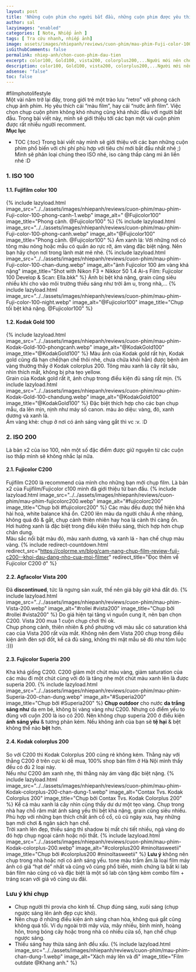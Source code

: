 ```yaml
---
layout: post
title: 'Những cuộn phim cho người bắt đầu, những cuộn phim được yêu thích nhất.'
author: sal
lazyimages: "enabled"
categories: [ Note, Nhiếp ảnh ]
tags: [ Tra cứu nhanh, nhiếp ảnh]
image: assets/images/nhiepanh/reviews/cuon-phim/mau-phim-Fuji-color-100-chan-dung.webp
isGithubComments: false
permalink: nhiep-anh/chon-cuon-phim-dau-tien
excerpt: color100, Gold100, vista200, colorplus200,...Người mới nên chọn cuộn Film gì?
description: color100, Gold100, vista200, colorplus200,...Người mới nên chọn cuộn Film gì?
adsense: "false"
toc: false
---
```


#filmphotolifestyle<br>
Một vài năm trở lại đây, trong giới trẻ một trào lưu “retro” với phong cách chụp ảnh phim. Họ yêu thích cái “màu film”, hay cái “nước ảnh film”. Việc chọn chụp cuộn phim không khó nhưng cũng khá nhức đầu với người bắt đầu. Trong bài viết này, mình sẽ giới thiệu tới các bạn một vài cuộn phim được rất nhiều người recomment.<br>
**Mục lục**
* TOC
{:toc}
Trong bài viết này mình sẽ giới thiệu với các bạn những cuộn phim phổ biến với chi phí phù hợp với tiêu chí mới bắt đầu nhất nhé ;)<br>
Mình sẽ phân loại chúng theo ISO nhé, iso càng thấp càng mì ăn liền nhé :D
### 1\. ISO 100
#### 1.1. Fujifilm color 100
{% include lazyload.html image_src="../../assets/images/nhiepanh/reviews/cuon-phim/mau-phim-Fuji-color-100-phong-canh-1.webp" image_alt=" @Fujicolor100" image_title="Phong cảnh. @Fujicolor100" %}
{% include lazyload.html image_src="../../assets/images/nhiepanh/reviews/cuon-phim/mau-phim-Fuji-color-100-phong-canh.webp" image_alt="@Fujicolor100" image_title="Phong cảnh. @Fujicolor100" %}
Ám xanh lá: Với những nơi có tông màu nóng hoặc mẫu có quần áo rực rỡ, ám vàng đặc biệt nặng. Nên bạn hãy chọn nơi trong lành mát mẻ nhé.
{% include lazyload.html image_src="../../assets/images/nhiepanh/reviews/cuon-phim/mau-phim-Fuji-color-100-chan-dung.webp" image_alt="ảnh Fujicolor 100 ám vàng khá nặng" image_title="Shot with Nikon F3 + Nikkor 50 1.4 Ai-s
Film: Fujicolor 100
Develop & Scan: Ella.bkk" %}
Ảnh bị bệt khá nặng, grain cũng siêu nhiều khi cho vào môi trường thiếu sáng như trời âm u, trong nhà,...
{% include lazyload.html image_src="../../assets/images/nhiepanh/reviews/cuon-phim/mau-phim-Fuji-color-100-night.webp" image_alt="@Fujicolor100" image_title="Chụp tối bệt khá nặng. @Fujicolor100" %}
#### 1.2. Kodak Gold 100
{% include lazyload.html image_src="../../assets/images/nhiepanh/reviews/cuon-phim/mau-phim-Kodak-Gold-100-phongcanh.webp" image_alt="@KodakGold100" image_title="@KodakGold100" %}
Màu ảnh của Kodak gold rất hịn, Kodak gold cũng đã hạn chế(hạn chế thôi nhé, chưa chữa khỏi hẳn) được bệnh ám vàng thường thấy ở Kodak colorplus 200. Tông màu xanh lá cây rất sâu, nhìn thích mắt, không bị pha tẹo yellow.<br>
Grain của Kodak gold rất ít, ảnh chụp trong điều kiện đủ sáng rất mịn.
{% include lazyload.html image_src="../../assets/images/nhiepanh/reviews/cuon-phim/mau-phim-Kodak-Gold-100-chandung.webp" image_alt="@KodakGold100" image_title="@KodakGold100" %}
Đặc biệt thích hợp cho các bạn chụp mẫu, da lên mịn, nịnh như máy số canon. màu ảo diệu: vàng, đỏ, xanh dương và xanh lá.<br>
Ám vàng khè: chụp ở nơi có ánh sáng vàng gắt thì vc :v. :D
### 2\. ISO 200
Là bản x2 của iso 100, nên một số đặc điểm được giữ nguyên từ các cuộn iso thấp mình sẽ không nhắc lại nữa.
#### 2.1. Fujicolor C200
Fujifilm C200 là recommend của mình cho những bạn mới chụp film. Là bản x2 của Fujifilm/Fujicolor  c100 mình đã giới thiệu từ ban đầu.
{% include lazyload.html image_src="../../assets/images/nhiepanh/reviews/cuon-phim/mau-phim-fujicolorc200.webp" image_alt="#fujicolorc200" image_title="Chụp bởi #fujicolorc200" %}
Các màu đều được thể hiện khá hài hoà, white balance khá ổn. C200 lên màu da người châu Á nhẹ nhàng, không quá đỏ & gắt, chụp cảnh thiên nhiên hay hoa lá cành thì càng ổn. <br>
Hơi hướng xanh lá đặc biệt trong điều kiện thiếu sáng, thích hợp hơn chụp chân dung.<br>
Màu sắc nổi bật màu đỏ, màu xanh dương, và xanh lá - hạn chế chụp màu vàng.
{% include redirect-countdown.html redirect_src="https://colorme.vn/blog/cam-nang-chup-film-review-fuji-c200--khoi-dau-dang-nho-cua-moi-filmer" redirect_title="Đọc thêm về Fujicolor C200 ở" %}
#### 2.2. Agfacolor Vista 200
Đã **discontinued**, tức là ngưng sản xuất, thế nên giá bây giờ khá đắt đỏ.
{% include lazyload.html image_src="../../assets/images/nhiepanh/reviews/cuon-phim/mau-phim-Vista-200.webp" image_alt="#rollei #vista200" image_title="Chụp bởi #rollei #vista200" %}
Do giá hiện tại tăng vì nguồn cung ít, nên bạn chọn C200. Vista 200 mua 1 cuộn chụp chơi thì ok.<br>
Chụp phong cảnh, thiên nhiên & phố phường với màu sắc có saturation khá cao của Vista 200 rất vừa mắt. Không nên đem Vista 200 chụp trong điều kiện ánh đèn sợi đốt, kể cả đủ sáng, không thì mặt mẫu sẽ đỏ như tôm luộc :)))
#### 2.3. Fujicolor Superia 200
Kha khá giống C200. C200 giảm một chút màu vàng, giảm saturation của các màu đi một chút cùng với đó là tăng nhẹ một chút màu xanh lên là được superia 200.
{% include lazyload.html image_src="../../assets/images/nhiepanh/reviews/cuon-phim/mau-phim-Superia-200-chan-dung.webp" image_alt="#Superia200" image_title="Chụp bởi #Superia200" %}
**Chụp outdoor** cho nước **da trắng sáng như** da em bé, không bị vàng vàng như C200.
Nhưng có điểm yếu to đùng với cuộn 200 là iso có 200. Nên không chụp superia 200 ở điều kiện **ánh sáng yếu** & tương phản kém. Nếu không ảnh của bạn sẽ **tệ hại** & bệt không thể nào **bệt** hơn.
#### 2.4. Kodak colorplus 200
So với C200 thì Kodak Colorplus 200 cũng rẻ không kém. Thằng này với thằng C200 ở trên cực kì dễ mua, 100% shop bán film ở Hà Nội mình thấy đều có đủ 2 loại này.<br>
Nếu như C200 ám xanh nhẹ, thì thằng này ám vàng đặc biệt nặng.
{% include lazyload.html image_src="../../assets/images/nhiepanh/reviews/cuon-phim/mau-phim-Kodak-colorplus-200-chan-dung-1.webp" image_alt="Contax Tvs. Kodak Colorplus 200" image_title="Chụp bởi Contax Tvs. Kodak Colorplus 200" %}
Kể cả màu xanh lá cây nhìn cũng thấy dư dư một tẹo vàng. Chụp trong nhà hay chỗ râm mát ánh sáng yếu thì bệt khá nặng, grain cũng siêu nhiều. Phù hợp với những bạn thích chất ảnh cổ cổ, cũ cũ ngày xưa, hay những bạn mới chơi & ngân sách hạn chế.<br>
Trời xanh lên đẹp, thiếu sáng thì shadow bị mất chi tiết nhiều, ngả vàng do đó hợp chụp ngoại cảnh hoặc nội thất.
{% include lazyload.html image_src="../../assets/images/nhiepanh/reviews/cuon-phim/mau-phim-Kodak-colorplus-200.webp" image_alt="#colorplus200 #minoltasweetii" image_title="Chụp bởi #colorplus200 #minoltasweetii" %}
**Lưu ý** không nên chụp trong nhà hoặc nơi có ánh sáng yếu. tone màu trầm ấm.là loại film máy ảnh có giá “hạt dẻ” nhất và cũng vô cùng phổ biến, minh chứng là bất kì lab bán film nào cũng có và đặc biệt là một số lab còn tặng kèm combo film + tráng scan với giá vô cùng ưu đãi.
### Lưu ý khi chụp
*   Chụp người thì provia cho kinh tế. Chụp đúng sáng, xuôi sáng (chụp ngược sáng lên ảnh đẹp cực khó).
*   Nên chụp ở những điều kiện ánh sáng chan hòa, không quá gắt cũng không quá tối. Ví dụ ngoài trời mây vừa, mây nhiều, bình minh, hoàng hôn, trong bóng cây hoặc trong nhà có nhiều cửa sổ, hạn chế chụp ngược sáng.
*   Thiếu sáng hay thừa sáng ảnh đều xấu.
{% include lazyload.html image_src="../../assets/images/nhiepanh/reviews/cuon-phim/mau-phim-chan-dung-1.webp" image_alt="Xách máy lên và đi" image_title="Film outdate @Khang anh." %}
